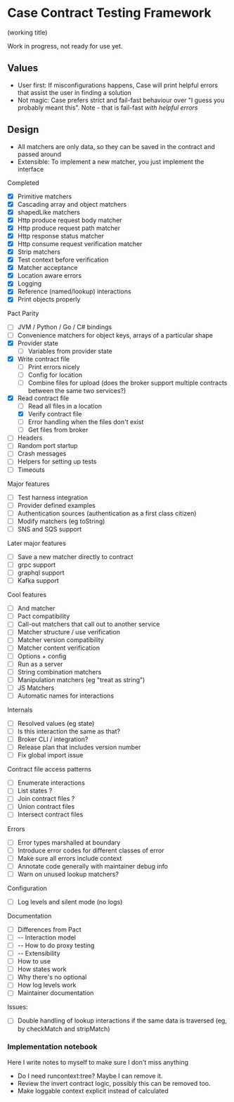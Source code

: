 # Case Contract Testing Framework

(working title)

Work in progress, not ready for use yet.

## Values

- User first: If misconfigurations happens, Case will print helpful errors that assist the user in finding a solution
- Not magic: Case prefers strict and fail-fast behaviour over "I guess you probably meant this". Note - that is fail-fast _with helpful errors_

## Design

- All matchers are only data, so they can be saved in the contract and passed around
- Extensible: To implement a new matcher, you just implement the interface

Completed

- [x] Primitive matchers
- [x] Cascading array and object matchers
- [x] shapedLike matchers
- [x] Http produce request body matcher
- [x] Http produce request path matcher
- [x] Http response status matcher
- [x] Http consume request verification matcher
- [x] Strip matchers
- [x] Test context before verification
- [x] Matcher acceptance
- [x] Location aware errors
- [x] Logging
- [x] Reference (named/lookup) interactions
- [x] Print objects properly

Pact Parity

- [ ] JVM / Python / Go / C# bindings
- [ ] Convenience matchers for object keys, arrays of a particular shape
- [x] Provider state
  - [ ] Variables from provider state
- [x] Write contract file
  - [ ] Print errors nicely
  - [ ] Config for location
  - [ ] Combine files for upload (does the broker support multiple contracts between the same two services?)
- [x] Read contract file
  - [ ] Read all files in a location
  - [x] Verify contract file
  - [ ] Error handling when the files don't exist
  - [ ] Get files from broker
- [ ] Headers
- [ ] Random port startup
- [ ] Crash messages
- [ ] Helpers for setting up tests
- [ ] Timeouts

Major features

- [ ] Test harness integration
- [ ] Provider defined examples
- [ ] Authentication sources (authentication as a first class citizen)
- [ ] Modify matchers (eg toString)
- [ ] SNS and SQS support

Later major features

- [ ] Save a new matcher directly to contract
- [ ] grpc support
- [ ] graphql support
- [ ] Kafka support

Cool features

- [ ] And matcher
- [ ] Pact compatibility
- [ ] Call-out matchers that call out to another service
- [ ] Matcher structure / use verification
- [ ] Matcher version compatibility
- [ ] Matcher content verification
- [ ] Options + config
- [ ] Run as a server
- [ ] String combination matchers
- [ ] Manipulation matchers (eg "treat as string")
- [ ] JS Matchers
- [ ] Automatic names for interactions

Internals

- [ ] Resolved values (eg state)
- [ ] Is this interaction the same as that?
- [ ] Broker CLI / integration?
- [ ] Release plan that includes version number
- [ ] Fix global import issue

Contract file access patterns

- [ ] Enumerate interactions
- [ ] List states ?
- [ ] Join contract files ?
- [ ] Union contract files
- [ ] Intersect contract files

Errors

- [ ] Error types marshalled at boundary
- [ ] Introduce error codes for different classes of error
- [ ] Make sure all errors include context
- [ ] Annotate code generally with maintainer debug info
- [ ] Warn on unused lookup matchers?

Configuration

- [ ] Log levels and silent mode (no logs)

Documentation

- [ ] Differences from Pact
- [ ] -- Interaction model
- [ ] -- How to do proxy testing
- [ ] -- Extensibility
- [ ] How to use
- [ ] How states work
- [ ] Why there's no optional
- [ ] How log levels work
- [ ] Maintainer documentation

Issues:

- [ ] Double handling of lookup interactions if the same data is traversed (eg, by checkMatch and stripMatch)

### Implementation notebook

Here I write notes to myself to make sure I don't miss anything

- Do I need runcontext:tree? Maybe I can remove it.
- Review the invert contract logic, possibly this can be removed too.
- Make loggable context explicit instead of calculated
